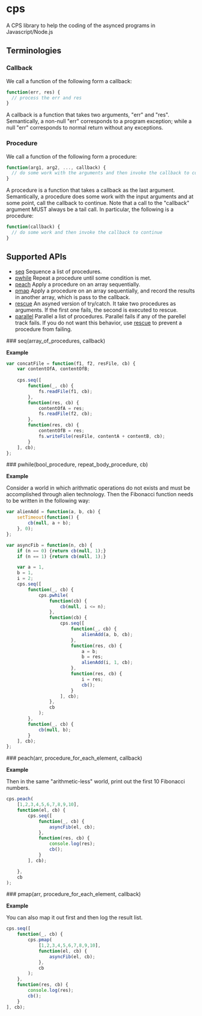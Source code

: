
# cps

A CPS library to help the coding of the asynced programs in Javascript/Node.js

## Terminologies

### Callback

We call a function of the following form a callback:

```javascript
function(err, res) {
  // process the err and res
}
```

A callback is a function that takes two arguments, "err" and "res".  Semantically, a non-null "err" corresponds to a program exception; while a null "err" corresponds to normal return without any exceptions.

### Procedure

We call a function of the following form a procedure:

```javascript
function(arg1, arg2, ..., callback) {
  // do some work with the arguments and then invoke the callback to continue
}
```
A procedure is a function that takes a callback as the last argument.  Semantically, a procedure does some work with the input arguments and at some point, call the callback to continue.  Note that a call to the "callback" argument MUST always be a tail call.  In particular, the following is a procedure:

```javascript
function(callback) {
  // do some work and then invoke the callback to continue
}
```


## Supported APIs

* [seq](#seq) Sequence a list of procedures.
* [pwhile](#pwhile) Repeat a procedure until some condition is met.
* [peach](#peach) Apply a procedure on an array sequentially.
* [pmap](#pmap) Apply a procedure on an array sequentially, and record the results in another array, which is pass to the callback.
* [rescue](#rescue) An asyned version of try/catch.  It take two procedures as arguments.  If the first one fails, the second is executed to rescue.
* [parallel](#parallel) Parallel a list of procedures.  Parallel fails if any of the parellel track fails.  If you do not want this behavior, use [rescue](#rescue) to prevent a procedure from failing.

<a name="seq"/>
### seq(array_of_procedures, callback)

__Example__

```javascript
var concatFile = function(f1, f2, resFile, cb) {
    var contentOfA, contentOfB;
    
    cps.seq([
        function(_, cb) {
            fs.readFile(f1, cb);
        },
        function(res, cb) {
            contentOfA = res;
            fs.readFile(f2, cb);
        },
        function(res, cb) {
            contentOfB = res;
            fs.writeFile(resFile, contentA + contentB, cb);
        }
    ], cb);
};
```

<a name="pwhile">
### pwhile(bool_procedure, repeat_body_procedure, cb)

__Example__

Consider a world in which arithmatic operations do not exists and must be accomplished through alien technology.  Then the Fibonacci function needs to be written in the following way:

```javascript
var alienAdd = function(a, b, cb) {
    setTimeout(function() {
        cb(null, a + b);
    }, 0);
};

var asyncFib = function(n, cb) {
    if (n == 0) {return cb(null, 1);}
    if (n == 1) {return cb(null, 1);}

    var a = 1, 
    b = 1, 
    i = 2;
    cps.seq([
        function(_, cb) {
            cps.pwhile(
                function(cb) {
                    cb(null, i <= n);
                },
                function(cb) {
                    cps.seq([
                        function(_, cb) {
                            alienAdd(a, b, cb);
                        },
                        function(res, cb) {
                            a = b;
                            b = res;
                            alienAdd(i, 1, cb);
                        },
                        function(res, cb) {
                            i = res;
                            cb();
                        }
                    ], cb);
                },
                cb
            );
        },
        function(_, cb) {
            cb(null, b);
        }
    ], cb);
};
```

<a name="peach"/>
### peach(arr, procedure_for_each_element, callback)

__Example__

Then in the same "arithmetic-less" world, print out the first 10 Fibonacci numbers.

```javascript
cps.peach(
    [1,2,3,4,5,6,7,8,9,10],
    function(el, cb) {
        cps.seq([
            function(_, cb) {
                asyncFib(el, cb);
            },
            function(res, cb) {
                console.log(res);
                cb();
            }
        ], cb);

    },
    cb
);
```

<a name="pmap" />
### pmap(arr, procedure_for_each_element, callback)

__Example__

You can also map it out first and then log the result list.

```javascript
cps.seq([
    function(_, cb) {
        cps.pmap(
            [1,2,3,4,5,6,7,8,9,10],
            function(el, cb) {
                asyncFib(el, cb);
            },
            cb
        );
    },
    function(res, cb) {
        console.log(res);
        cb();
    }
], cb);
```

